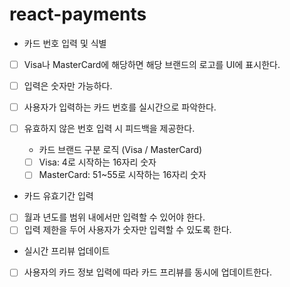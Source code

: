 # react-payments

- 카드 번호 입력 및 식별
- [ ] Visa나 MasterCard에 해당하면 해당 브랜드의 로고를 UI에 표시한다.

- [ ] 입력은 숫자만 가능하다.
- [ ] 사용자가 입력하는 카드 번호를 실시간으로 파악한다.
- [ ] 유효하지 않은 번호 입력 시 피드백을 제공한다.
  - 카드 브랜드 구분 로직 (Visa / MasterCard)
  - [ ] Visa: 4로 시작하는 16자리 숫자
  - [ ] MasterCard: 51~55로 시작하는 16자리 숫자
- 카드 유효기간 입력
- [ ] 월과 년도를 범위 내에서만 입력할 수 있어야 한다.
- [ ] 입력 제한을 두어 사용자가 숫자만 입력할 수 있도록 한다.

- 실시간 프리뷰 업데이트
- [ ] 사용자의 카드 정보 입력에 따라 카드 프리뷰를 동시에 업데이트한다.
